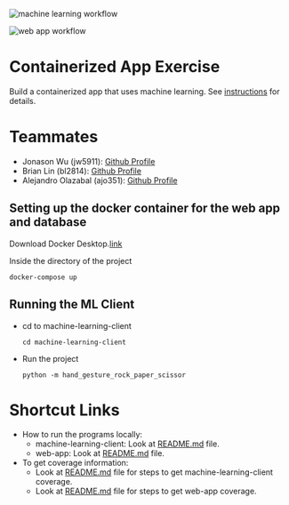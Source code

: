 ![machine learning workflow](https://github.com/software-students-fall2022/containerized-app-exercise-team1/actions/workflows/machine-learning-tests.yml/badge.svg)

![web app workflow](https://github.com/software-students-fall2022/containerized-app-exercise-team1/actions/workflows/web-app-tests.yml/badge.svg)

# Containerized App Exercise

Build a containerized app that uses machine learning. See [instructions](./instructions.md) for details.

# Teammates

* Jonason Wu (jw5911): [Github Profile](https://github.com/JonasonWu)
* Brian Lin (bl2814): [Github Profile](https://github.com/blin007)
* Alejandro Olazabal (ajo351): [Github Profile](https://github.com/aleolazabal)


## Setting up the docker container for the web app and database

Download Docker Desktop.[link](https://www.docker.com/)

Inside the directory of the project
```
docker-compose up
```

## Running the ML Client

* cd to machine-learning-client
    ```
    cd machine-learning-client
    ```
* Run the project
    ```
    python -m hand_gesture_rock_paper_scissor
    ```

# Shortcut Links

* How to run the programs locally:
    * machine-learning-client: Look at [README.md](./machine-learning-client) file.
    * web-app: Look at [README.md](./web-app) file.
* To get coverage information:
    * Look at [README.md](./machine-learning-client/tests) file for steps to get machine-learning-client coverage.
    * Look at [README.md](./web-app/tests) file for steps to get web-app coverage.


